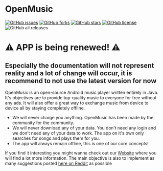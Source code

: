 # OpenMusic
[![GitHub issues](https://img.shields.io/github/issues/Benji377/OpenMusic)](https://github.com/Benji377/OpenMusic/issues) [![GitHub forks](https://img.shields.io/github/forks/Benji377/OpenMusic)](https://github.com/Benji377/OpenMusic/network) [![GitHub stars](https://img.shields.io/github/stars/Benji377/OpenMusic)](https://github.com/Benji377/OpenMusic/stargazers) [![GitHub license](https://img.shields.io/github/license/Benji377/OpenMusic)](https://github.com/Benji377/OpenMusic/blob/main/LICENSE)
![GitHub all releases](https://img.shields.io/github/downloads/Benji377/OpenMusic/total)

# :warning: APP is being renewed! :warning:
## Especially the documentation will not represent reality and a lot of change will occur, it is recommend to not use the latest version for now


OpenMusic is an open-source Android music player written entirely in Java. It's objectives are to provide top-quality music to everyone for free without any ads. It will also offer a great way to exchange music from device to device all by staying completely offline.

- We will never charge you anything. OpenMusic has been made by the community for the community.
- We will never download any of your data. You don't need any login and we don't need any of your data to work. The app on it's own only searches for songs and plays them for you.
- The app will always remain offline, this is one of our core concepts!

If you find it interesting you might wanna check out our [Website](https://benji377.github.io/OpenMusic/) where you will find a lot more information.
The main objective is also to implement as many suggestions posted [here on Reddit](https://www.reddit.com/r/androidapps/comments/ph1iue/what_are_some_features_you_would_ike_to_see_in_an/) as possible
